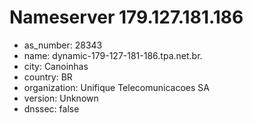 # Nameserver 179.127.181.186

* as_number: 28343
* name: dynamic-179-127-181-186.tpa.net.br.
* city: Canoinhas
* country: BR
* organization: Unifique Telecomunicacoes SA
* version: Unknown
* dnssec: false
